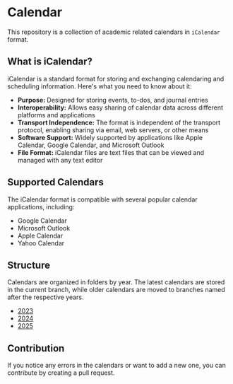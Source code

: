 # Calendar

This repository is a collection of academic related calendars in `iCalendar` format. 

## What is iCalendar?

iCalendar is a standard format for storing and exchanging calendaring and scheduling information. Here's what you need to know about it:

- **Purpose:** Designed for storing events, to-dos, and journal entries
- **Interoperability:** Allows easy sharing of calendar data across different platforms and applications
- **Transport Independence:** The format is independent of the transport protocol, enabling sharing via email, web servers, or other means
- **Software Support:** Widely supported by applications like Apple Calendar, Google Calendar, and Microsoft Outlook
- **File Format:** iCalendar files are text files that can be viewed and managed with any text editor

## Supported Calendars

The iCalendar format is compatible with several popular calendar applications, including:

- Google Calendar
- Microsoft Outlook
- Apple Calendar
- Yahoo Calendar

## Structure

Calendars are organized in folders by year. The latest calendars are stored in the current branch, while older calendars are moved to branches named after the respective years.

- [2023](https://github.com/lessonfuse/calendar/tree/2023)
- [2024](https://github.com/lessonfuse/calendar/tree/2024)
- [2025](https://github.com/lessonfuse/calendar/tree/2025)

## Contribution

If you notice any errors in the calendars or want to add a new one, you can contribute by creating a pull request.